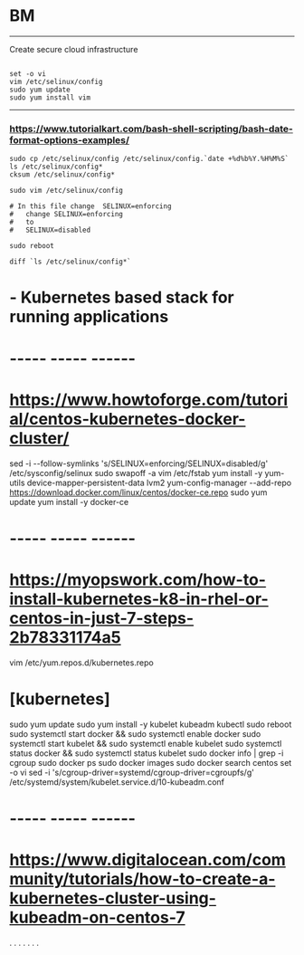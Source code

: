 # BM
---
Create secure cloud infrastructure

``` console

set -o vi
vim /etc/selinux/config
sudo yum update 
sudo yum install vim 
```

---
### https://www.tutorialkart.com/bash-shell-scripting/bash-date-format-options-examples/
``` console
sudo cp /etc/selinux/config /etc/selinux/config.`date +%d%b%Y.%H%M%S`
ls /etc/selinux/config*
cksum /etc/selinux/config*

sudo vim /etc/selinux/config

# In this file change  SELINUX=enforcing
#   change SELINUX=enforcing
#   to 
#   SELINUX=disabled

sudo reboot

diff `ls /etc/selinux/config*`
```

# - Kubernetes based stack for running applications

# ----- ----- ------
# https://www.howtoforge.com/tutorial/centos-kubernetes-docker-cluster/

sed -i --follow-symlinks 's/SELINUX=enforcing/SELINUX=disabled/g' /etc/sysconfig/selinux
sudo swapoff -a
vim /etc/fstab
yum install -y yum-utils device-mapper-persistent-data lvm2
yum-config-manager --add-repo https://download.docker.com/linux/centos/docker-ce.repo
sudo yum update 
yum install -y docker-ce

# ----- ----- ------
# https://myopswork.com/how-to-install-kubernetes-k8-in-rhel-or-centos-in-just-7-steps-2b78331174a5

vim /etc/yum.repos.d/kubernetes.repo
# [kubernetes]


sudo yum update 
sudo yum install -y kubelet kubeadm kubectl
sudo reboot
sudo systemctl start docker && sudo systemctl enable docker
sudo systemctl start kubelet && sudo systemctl enable kubelet
sudo systemctl status docker && sudo systemctl status kubelet
sudo docker info | grep -i cgroup
sudo docker ps
sudo docker images
sudo docker search centos
set -o vi
sed -i 's/cgroup-driver=systemd/cgroup-driver=cgroupfs/g' /etc/systemd/system/kubelet.service.d/10-kubeadm.conf

# ----- ----- ------
# https://www.digitalocean.com/community/tutorials/how-to-create-a-kubernetes-cluster-using-kubeadm-on-centos-7

. . . . . . . 
```
